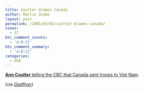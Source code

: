 ```yaml
---
title: Coulter blames Canada
author: Martin Stabe
layout: post
permalink: /2005/03/03/coulter-blames-canada/
views:
  - 17
btc_comment_counts:
  - 'a:0:{}'
btc_comment_summary:
  - 'a:0:{}'
categories:
  - USA
---
```

[**Ann Coulter** telling the CBC that Canada sent troops to Viet Nam][1].

(via *[Gadflyer][2])*

 [1]: http://www.collegehumor.com/?movie_id=120992
 [2]: http://gadflyer.com/flytrap/index.php?Week=200509#1561